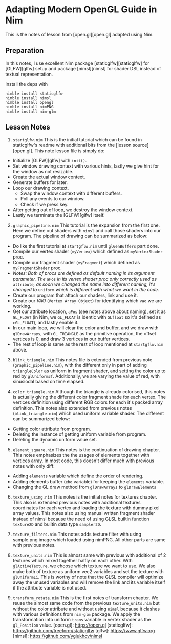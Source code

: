 # Adapting Modern OpenGL Guide in Nim

This is the notes of lesson from [open.gl][open.gl] adapted using Nim.

## Preparation

In this notes, I use excellent Nim package [staticglfw][staticglfw] for
[GLFW][glfw] setup and package [nimsl][nimsl] for shader DSL instead of
textual representation.

Install the deps with

```
nimble install staticglfw
nimble install nimsl
nimble install opengl
nimble install nimPNG
nimble install nim-glm
```

## Lesson Notes

1. `startglfw.nim`
This is the initial tutorial which can be found in staticglfw's readme with
additional bits from the [lesson source][open.gl]. This note lesson file is
simply do:

* Initialize [GLFW][glfw] with `init()`.
* Set window drawing context with various hints, lastly we give hint for the window as not resizable.
* Create the actual window context.
* Generate buffers for later.
* Loop our drawing context.
  * Swap the window context with different buffers.
  * Poll any events to our window.
  * Check if we press <ESC> key.
* After getting out of loop, we destroy the window context.
* Lastly we terminate the [GLFW][glfw] itself.

2. `graphic_pipeline.nim`
This tutorial is the expansion from the first one. Here we define out shaders
with `nimsl` and call those shaders into our program. The pipeline of drawing
can be summarized as below:

* Do like the first tutorial at `startgflw.nim` until `glGenBuffers` part done.
* Compile our vertex shader (`myVertex`) which defined as `myVertexShader` proc.
* Compile our fragment shader (`myFragment`) which defined as `myFragmentShader` proc.
* *Notes: Both of procs are defined as default naming in its argument parameter. The* `aPos` *in its vertex shader proc only correctly used as* `attribute`*, as soon we changed the name into different naming, it's changed to* `uniform` *which is different with what we want in the code.*
* Create our program that attach our shaders, link and use it.
* Create our *VAO* (`Vertex Array Object`) for identifying which `vao` we are working.
* Get our attribute location, `aPos` (see notes above about naming), set it as `GL_FLOAT` (in Nim, we `GL_FLOAT` is identic with `GLfloat` so it's defined as `cGL_FLOAT`), and lastly enable it.
* In our main loop, we will clear the color and buffer, and we draw with `glDrawArrays`, with `GL_TRIANGLE` as the primitive operation, the offset vertices is 0, and draw 3 vertices in our buffer vertices.
* The rest of loop is same as the rest of loop mentioned at `startgflw.nim` above.

3. `blink_triangle.nim`
This notes file is extended from previous note (`graphic_pipeline.nim`), with
the different only in part of adding `triangleColor` as uniform in fragment
shader, and setting the color up to red by `glUniform3f`. Additionally, we are
varying the value of red, with sinusiodal based on time elapsed.

4. `color_triangle.nim`
Although the triangle is already colorised, this notes is actually giving
the different color fragment shade for each vertex. The vertices definition
using different RGB colors for each it's packed array definition. This notes
also extended from previous notes (`blink_triangle.nim`) which used uniform
variable shader. The different can be summarized below:

* Getting color attribute from program.
* Deleting the instance of getting uniform variable from program.
* Deleting the dynamic uniform value set.

5. `element_square.nim`
This notes is the continuation of drawing chapter. This notes emphasizes the
the usages of elements together with vertices array. In most code, this doesn't
differ much with previous notes with only diff:

* Adding `elements` variable which define the order of rendering.
* Adding elements buffer (`ebo` variable) for keeping the `elements` variable.
* Changing the GL draw method from `glDrawArrays` to `glDrawElements`

6. `texture_using.nim`
This notes is the initial notes for textures chapter. This also is extended
previous notes with additional textures coordinates for each vertex and
loading the texture with dummy pixel array values. This notes also using
manual written fragment shader instead of nimsl because the need of using
GLSL builtin function `texture2D` and builtin data type `sampler2D`.

7. `texture_filters.nim`
This notes adds texture filter with using sample.png image which loaded using
nimPNG. All other parts are same with previous notes.

8. `texture_units.nim`
This is almost same with previous with additional of 2 textures which mixed
together halfly on each other. With `glActiveTexture`, we choose which texture
we want to use. We also make both of texture as uniform vec2 variables and
set the texture with `glUniform1i`. This is worthy of note that the GLSL
compiler will optimize away the unused variables and will remove the link and
its variable itself if the attribute variable is not used.

9. `transform_rotate.nim`
This is the first notes of transform chapter. We reuse the almost same code
from the previous `texture_units.nim` but without the color attribute and
without using `nimsl` because it clashes with various definitions from `nim-glm`
package. We apply the transformation into uniform `trans` variable in vertex
shader as the `gl_Position` value.
[open.gl]: https://open.gl
[staticglfw]: https://github.com/treeform/staticglfw
[glfw]: https://www.glfw.org
[nimsl]: https://github.com/yglukhov/nimsl
